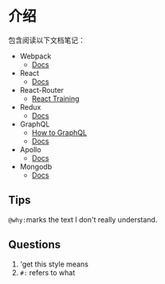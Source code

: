 # 介绍

包含阅读以下文档笔记：
* Webpack
	* [Docs](https://webpack.js.org/concepts/)
* React
	* [Docs](https://reactjs.org/docs/getting-started.html)
* React-Router
	* [React Training](https://reacttraining.com/react-router/web/guides/quick-start)
* Redux
	* [Docs](https://redux.js.org/introduction/getting-started)
* GraphQL
	* [How to GraphQL](https://www.howtographql.com/)
	* [Docs](https://graphql.cn/learn/)
* Apollo
	* [Docs](https://www.apollographql.com/docs/tutorial/introduction.html)
* Mongodb
	* [Docs](https://docs.mongodb.com/manual/tutorial/getting-started/)

## Tips

`@why:`marks the text I don't really understand.

## Questions

1. 'get this style means
2. `#:` refers to what
